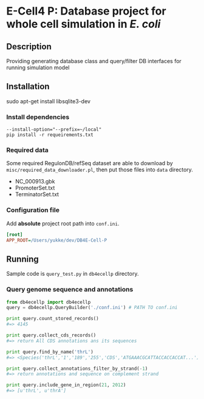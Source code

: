 E-Cell4 P: Database project for whole cell simulation in _E. coli_
===========
## Description 
Providing generating database class and query/filter DB interfaces for running simulation model

## Installation

sudo apt-get install libsqlite3-dev

### Install dependencies
```
--install-option="--prefix=~/local"
pip install -r requeirements.txt
```

### Required data
Some required RegulonDB/refSeq dataset are able to download by `misc/required_data_downloader.pl`, then put those files into `data` directory.

* NC_000913.gbk
* PromoterSet.txt
* TerminatorSet.txt

### Configuration file
Add **absolute** project root path into `conf.ini`.
```ini
[root]
APP_ROOT=/Users/yukke/dev/DB4E-Cell-P
```

## Running
Sample code is `query_test.py` in `db4ecellp` directory.

### Query genome sequence and annotations
```python
from db4ecellp import db4ecellp
query = db4ecellp.QueryBuilder('./conf.ini') # PATH TO conf.ini

print query.count_stored_records()
#=> 4145

print query.collect_cds_records()
#=> return All CDS annotations ans its sequences

print query.find_by_name('thrL')
#=> <Species('thrL','1','189','255','CDS','ATGAAACGCATTACCACCACCAT...')>

print query.collect_annotations_filter_by_strand(-1)
#=> return annotations and sequence on complement strand

print query.include_gene_in_region(21, 2012)
#=> [u'thrL', u'thrA']
```

